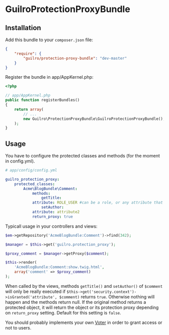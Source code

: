 GuilroProtectionProxyBundle
===========================

Installation
------------


Add this bundle to your `composer.json` file:
```json
{
    "require": {
        "guilro/protection-proxy-bundle": "dev-master"
    }
}
```

Register the bundle in app/AppKernel.php:

```php
<?php

// app/AppKernel.php
public function registerBundles()
{
    return array(
        // ...
        new Guilro\ProtectionProxyBundle\GuilroProtectionProxyBundle(),
    );
}
```

Usage
-----

You have to configure the protected classes and methods (for the moment in config.yml).

```yaml
# app/config/config.yml

guilro_protection_proxy:
    protected_classes:
        Acme\BlogBundle\Comment:
            methods:
                getTitle:
			attribute: ROLE_USER #can be a role, or any attribute that a voter can handle
                setAuthor:
			attribute: attribute2
			return_proxy: true

```

Typicall usage in your controllers and views:

```php
$em->getRepository('AcmeBlogBundle:Comment')->find(342);

$manager = $this->get('guilro.protection_proxy');

$proxy_comment = $manager->getProxy($comment);

$this->render(
    'AcmeBlogBundle:Comment:show.twig.html',
    array('comment' => $proxy_comment)
);
```

When called by the views, methods `getTitle()` and `setAuthor()` of `$comment` will only be
really executed if `$this->get('security.context')->isGranted('attribute', $comment)`
returns `true`. Otherwise nothing will happen and the methods return null.
If the original method returns a protected object, it will return the object or its protection proxy
depending on `return_proxy` setting. Default for this setting is `false`.

You should probably implements your own [Voter](http://symfony.com/doc/current/cookbook/security/voters.html)
in order to grant access or not to users.
